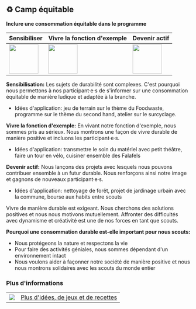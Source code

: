 ♻️ Camp équitable
-----------------

**Inclure une consommation équitable dans le programme**

 <table class="spec">
    <thead>
        <tr>
            <th><strong>Sensibiliser</strong></th>
            <th><strong>Vivre la fonction d'exemple</strong></th>
            <th><strong>Devenir actif</strong></th>
        </tr>
       </thead>
       <tbody>
        <tr>
            <td><img height="80px" width="80px" src="images/piktos/Icon_Sensibilisierung.png" /></td>
            <td><img height="80px" width="80px" src="images/piktos/Icon_Vorbildfunktion.png" /></td>
            <td><img height="80px" width="80px" src="images/piktos/Icon_Aktiv_werden.png" /></td>
        </tr>
       </body>
 </table>


**Sensibilisation:** Les sujets de durabilité sont complexes. C'est pourquoi nous permettons à nos participant·e·s de s'informer sur une consommation équitable de manière ludique et adaptée à la branche.

- Idées d'application: jeu de terrain sur le thème du Foodwaste, programme sur le thème du second hand, atelier sur le surcyclage.


**Vivre la fonction d'exemple:** En vivant notre fonction d'exemple, nous sommes pris au sérieux. Nous montrons une façon de vivre durable de manière positive et incluons les participant·e·s.

- Idées d'application: transmettre le soin du matériel avec petit théâtre, faire un tour en vélo, cuisiner ensemble des Falafels

**Devenir actif:** Nous lançons des projets avec lesquels nous pouvons contribuer ensemble à un futur durable. Nous renforçons ainsi notre image et gagnons de nouveaux participant·e·s.

- Idées d'application: nettoyage de forêt, projet de jardinage urbain avec la commune, bourse aux habits entre scouts

Vivre de manière durable est exigeant. Nous cherchons des solutions positives et nous nous motivons mutuellement. Affronter des difficultés avec dynamisme et créativité est une de nos forces en tant que scouts.

**Pourquoi une consommation durable est-elle important pour nous scouts:**

- Nous protégeons la nature et respectons la vie
- Pour faire des activités géniales, nous sommes dépendant d'un environnement intact
- Nous voulons aider à façonner notre société de manière positive et nous nous montrons solidaires avec les scouts du monde entier


### Plus d'informations
| | |
|---|---|
| [![](images/piktos/www.png)][1] | [Plus d'idées, de jeux et de recettes][1] |

[1]: https://www.faires-lager.ch/fr/